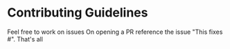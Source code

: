 # Contributing Guidelines

Feel free to work on issues
On opening a PR reference the issue "This fixes #<IssueNumber>".
That's all
